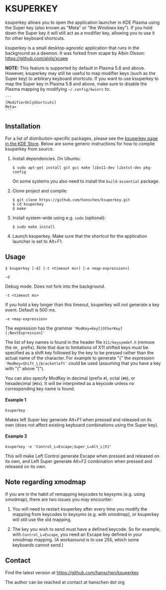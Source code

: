 KSUPERKEY
=========

ksuperkey allows you to open the application launcher in KDE Plasma using the
Super key (also known as "Meta" or "the Windows key").
If you hold down the Super key it will still act as a modifier key, allowing
you to use it for other keyboard shortcuts.

ksuperkey is a small desktop-agnostic application that runs in the background
as a daemon. It was forked from xcape by Albin Olsson:
https://github.com/alols/xcape

**NOTE:** This feature is supported by default in Plasma 5.8 and above.
However, ksuperkey may still be useful to map modifier keys (such as the Super
key) to arbitrary keyboard shortcuts.
If you want to use ksuperkey to map the Super key in Plasma 5.8 and above,
make sure to disable the Plasma mapping by modifying `~/.config/kwinrc` to:

    ```
    [ModifierOnlyShortcuts]
    Meta=
    ```


Installation
------------

For a list of distribution-specific packages, please see the
[ksuperkey page in the KDE Store](https://store.kde.org/p/1081256/).
Below are some generic instructions for how to compile ksuperkey from source.

1. Install dependencies. On Ubuntu:

    ```
    $ sudo apt-get install git gcc make libx11-dev libxtst-dev pkg-config
    ```

    On some systems you also need to install the `build-essential` package.

2. Clone project and compile:

    ```
    $ git clone https://github.com/hanschen/ksuperkey.git
    $ cd ksuperkey
    $ make
    ```

3. Install system-wide using e.g. `sudo` (optional):

    ```
    $ sudo make install
    ```

4. Launch ksuperkey. Make sure that the shortcut for the application launcher
   is set to Alt+F1.


Usage
-----

    $ ksuperkey [-d] [-t <timeout ms>] [-e <map-expression>]

`-d`

Debug mode. Does not fork into the background.

`-t <timeout ms>`

If you hold a key longer than this timeout, ksuperkey will not generate a key
event. Default is 500 ms.

`-e <map-expression>`

The expression has the grammar `'ModKey=Key[|OtherKey][;NextExpression]'`

The list of key names is found in the header file `X11/keysymdef.h` (remove
the `XK_` prefix). Note that due to limitations of X11 shifted keys *must*
be specified as a shift key followed by the key to be pressed rather than
the actual name of the character. For example to generate "{" the
expression `'ModKey=Shift_L|bracketleft'` could be used (assuming that you
have a key with "{" above "[").

You can also specify ModKey in decimal (prefix `#`), octal (`#0`), or
hexadecimal (`#0x`). It will be interpreted as a keycode unless no corresponding
key name is found.


#### Example 1

    ksuperkey

Makes left Super key generate Alt+F1 when pressed and released on its own (does 
not affect existing keyboard combinations using the Super key).


#### Example 2

    ksuperkey -e 'Control_L=Escape;Super_L=Alt_L|F2'

This will make Left Control generate Escape when pressed and released on
its own, and Left Super generate Alt+F2 combination when pressed and
released on its own.


Note regarding xmodmap
----------------------

If you are in the habit of remapping keycodes to keysyms (e.g. using xmodmap),
there are two issues you may encounter:

1) You will need to restart ksuperkey after every time you modify the mapping 
   from keycodes to keysyms (e.g. with xmodmap), or ksuperkey will still use 
   the old mapping.
   
2) The key you wish to send must have a defined keycode. So for example, with
   `Control_L=Escape`, you need an Escape key defined in your xmodmap mapping. 
   (A workaround is to use 255, which some keyboards cannot send.)


Contact
-------

Find the latest version at
https://github.com/hanschen/ksuperkey

The author can be reached at
contact at hanschen dot org

